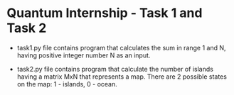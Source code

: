 # Quantum Internship - Task 1 and Task 2

* task1.py file contains program that calculates the sum in range 1 and N, having positive integer number N as an input.

* task2.py file contains program that calculate the number of islands having a matrix MxN that represents a map. There are 2 possible states on the map: 1 - islands, 0 - ocean.  
